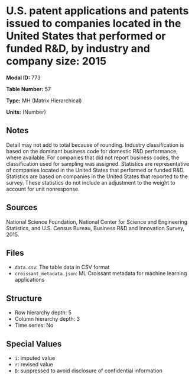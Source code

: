 # U.S. patent applications and patents issued to companies located in the United States that performed or funded R&D, by industry and company size: 2015

**Modal ID:** 773

**Table Number:** 57

**Type:** MH (Matrix Hierarchical)

**Units:** (Number)

## Notes

Detail may not add to total because of rounding. Industry classification is based on the dominant business code for domestic R&D performance, where available. For companies that did not report business codes, the classification used for sampling was assigned. Statistics are representative of companies located in the United States that performed or funded R&D. Statistics are based on companies in the United States that reported to the survey. These statistics do not include an adjustment to the weight to account for unit nonresponse.

## Sources

National Science Foundation, National Center for Science and Engineering Statistics, and U.S. Census Bureau, Business R&D and Innovation Survey, 2015.

## Files

- `data.csv`: The table data in CSV format
- `croissant_metadata.json`: ML Croissant metadata for machine learning applications

## Structure

- Row hierarchy depth: 5
- Column hierarchy depth: 3
- Time series: No

## Special Values

- `i`: imputed value
- `r`: revised value
- `D`: suppressed to avoid disclosure of confidential information
